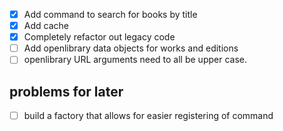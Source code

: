 - [x] Add command to search for books by title
- [x] Add cache
- [x] Completely refactor out legacy code 
- [ ] Add openlibrary data objects for works and editions
- [ ] openlibrary URL arguments need to all be upper case. 

## problems for later 
- [ ] build a factory that allows for easier registering of command 

